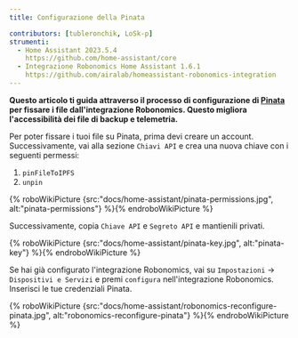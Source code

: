 ```yaml
---
title: Configurazione della Pinata

contributors: [tubleronchik, LoSk-p]
strumenti:
  - Home Assistant 2023.5.4
    https://github.com/home-assistant/core
  - Integrazione Robonomics Home Assistant 1.6.1
    https://github.com/airalab/homeassistant-robonomics-integration
---
```


**Questo articolo ti guida attraverso il processo di configurazione di [Pinata](https://www.pinata.cloud/) per fissare i file dall'integrazione Robonomics. Questo migliora l'accessibilità dei file di backup e telemetria.**

Per poter fissare i tuoi file su Pinata, prima devi creare un account. Successivamente, vai alla sezione `Chiavi API` e crea una nuova chiave con i seguenti permessi:

1. `pinFileToIPFS`
2. `unpin`

{% roboWikiPicture {src:"docs/home-assistant/pinata-permissions.jpg", alt:"pinata-permissions"} %}{% endroboWikiPicture %}

Successivamente, copia `Chiave API` e `Segreto API` e mantienili privati.

{% roboWikiPicture {src:"docs/home-assistant/pinata-key.jpg", alt:"pinata-key"} %}{% endroboWikiPicture %}

Se hai già configurato l'integrazione Robonomics, vai su `Impostazioni` -> `Dispositivi e Servizi` e premi `configura` nell'integrazione Robonomics. Inserisci le tue credenziali Pinata.

{% roboWikiPicture {src:"docs/home-assistant/robonomics-reconfigure-pinata.jpg", alt:"robonomics-reconfigure-pinata"} %}{% endroboWikiPicture %}